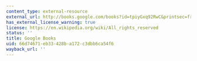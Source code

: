 ```yaml
---
content_type: external-resource
external_url: http://books.google.com/books?id=tpiyGxq92RwC&printsec=frontcover
has_external_license_warning: true
license: https://en.wikipedia.org/wiki/All_rights_reserved
status: ''
title: Google Books
uid: 66d74671-eb33-428b-a172-c3dbb6ca54f6
wayback_url: ''
---
```


